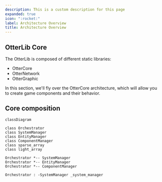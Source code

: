 ```yaml
---
description: This is a custom description for this page
expanded: true
icon: ":rocket:"
label: Architecture Overview
title: Architecture Overview
---
```


## OtterLib Core

The OtterLib is composed of different static libraries:
- OtterCore
- OtterNetwork
- OtterGraphic

In this section, we'll fly over the OtterCore architecture, which will allow you to create game components and their behavior.

## Core composition

```mermaid
classDiagram

class Orchestrator
class SystemManager
class EntityManager
class ComponentManager
class sparse_array
class light_array

Orchestrator *-- SystemManager
Orchestrator *-- EntityManager
Orchestrator *-- ComponentManager

Orchestrator : -SystemManager _system_manager


```